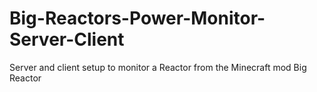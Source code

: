 # Big-Reactors-Power-Monitor-Server-Client
 Server and client setup to monitor a Reactor from the Minecraft mod Big Reactor
